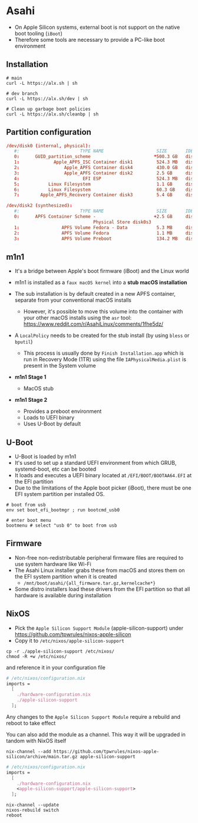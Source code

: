 # Asahi

- On Apple Silicon systems, external boot is not support on the native boot tooling (`iBoot`)
- Therefore some tools are necessary to provide a PC-like boot environment

## Installation

```shell
# main
curl -L https://alx.sh | sh

# dev branch
curl -L https://alx.sh/dev | sh

# Clean up garbage boot policies
curl -L https://alx.sh/cleanbp | sh
```

## Partition configuration

```conf
/dev/disk0 (internal, physical):
   #:                       TYPE NAME                    SIZE       IDENTIFIER
   0:      GUID_partition_scheme                        *500.3 GB   disk0
   1:             Apple_APFS_ISC Container disk1         524.3 MB   disk0s1
   2:                 Apple_APFS Container disk4         430.0 GB   disk0s2
   3:                 Apple_APFS Container disk2         2.5 GB     disk0s3
   4:                        EFI ESP                     524.3 MB   disk0s4
   5:           Linux Filesystem                         1.1 GB     disk0s5
   6:           Linux Filesystem                         60.3 GB    disk0s6
   7:        Apple_APFS_Recovery Container disk3         5.4 GB     disk0s7

/dev/disk2 (synthesized):
   #:                       TYPE NAME                    SIZE       IDENTIFIER
   0:      APFS Container Scheme -                      +2.5 GB     disk2
                                 Physical Store disk0s3
   1:                APFS Volume Fedora - Data           5.3 MB     disk2s1
   2:                APFS Volume Fedora                  1.1 MB     disk2s2
   3:                APFS Volume Preboot                 134.2 MB   disk2s3
```

## m1n1

- It's a bridge between Apple's boot firmware (iBoot) and the Linux world
- m1n1 is installed as a `faux macOS kernel` into a **stub macOS installation**
- The sub installation is by default created in a new APFS container, separate from your conventional macOS installs
  - However, it's possible to move this volume into the container with your other macOS installs using the `asr` tool: <https://www.reddit.com/r/AsahiLinux/comments/1fhe5dz/>
- A `LocalPolicy` needs to be created for the stub install (by using `bless` or `bputil`)
  - This process is usually done by `Finish Installation.app` which is run in Recovery Mode (1TR) using the file `IAPhysicalMedia.plist` is present in the System volume

- **m1n1 Stage 1**
  - MacOS stub

- **m1n1 Stage 2**
  - Provides a preboot environment
  - Loads to UEFI binary
  - Uses U-Boot by default

## U-Boot

- U-Boot is loaded by m1n1
- It's used to set up a standard UEFI environment from which GRUB, systemd-boot, etc can be booted
- It loads and executes a UEFI binary located at `/EFI/BOOT/BOOTAA64.EFI` at the EFI partition
- Due to the limitations of the Apple boot picker (iBoot), there must be one EFI system partition per installed OS.

```shell
# boot from usb
env set boot_efi_bootmgr ; run bootcmd_usb0

# enter boot menu
bootmenu # select "usb 0" to boot from usb
```

## Firmware

- Non-free non-redistributable peripheral firmware files are required to use system hardware like Wi-Fi
- The Asahi Linux installer grabs these from macOS and stores them on the EFI system partition when it is created
  - `/mnt/boot/asahi/{all_firmware.tar.gz,kernelcache*}`
- Some distro installers load these drivers from the EFI partition so that all hardware is available during installation

## NixOS

- Pick the `Apple Silicon Support Module` (apple-silicon-support) under <https://github.com/tpwrules/nixos-apple-silicon>
- Copy it to `/etc/nixos/apple-silicon-support`

```shell
cp -r ./apple-silicon-support /etc/nixos/
chmod -R +w /etc/nixos/
```

and reference it in your configuration file

```nix
# /etc/nixos/configuration.nix
imports =
  [
    ./hardware-configuration.nix
    ./apple-silicon-support
  ];
```

Any changes to the `Apple Silicon Support Module` require a rebuild and reboot to take effect

You can also add the module as a channel. This way it will be upgraded in tandom with NixOS itself

```shell
nix-channel --add https://github.com/tpwrules/nixos-apple-silicon/archive/main.tar.gz apple-silicon-support
```

```nix
# /etc/nixos/configuration.nix
imports =
  [
    ./hardware-configuration.nix
    <apple-silicon-support/apple-silicon-support>
  ];
```

```shell
nix-channel --update
nixos-rebuild switch
reboot
```
